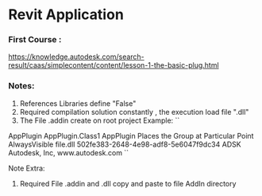 # Revit Application 

### First Course : 
https://knowledge.autodesk.com/search-result/caas/simplecontent/content/lesson-1-the-basic-plug.html

### Notes:
1. References Libraries define "False"
2. Required compilation solution constantly , the execution load file ".dll"
3. The File .addin create on root project
Example:
``
<?xml version="1.0" encoding="utf-8"?>
<RevitAddIns>
	<AddIn Type="Command">
		<Name>AppPlugin</Name>
		<FullClassName>AppPlugin.Class1</FullClassName>
		<Text>AppPlugin</Text>
		<Description>Places the Group at Particular Point</Description>
		<VisibilityMode>AlwaysVisible</VisibilityMode>
		<Assembly>file.dll</Assembly>
		<AddInId>502fe383-2648-4e98-adf8-5e6047f9dc34</AddInId>
		<VendorId>ADSK</VendorId>
		<VendorDescription>Autodesk, Inc, www.autodesk.com</VendorDescription>
	</AddIn>
</RevitAddIns>
``

Note Extra:
1. Required File .addin and .dll copy and paste to file AddIn directory
